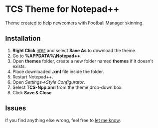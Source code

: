# TCS Theme for Notepad++

Theme created to help newcomers with Football Manager skinning.

Installation
--------------------------

1. **Right Click** [`HERE`](https://raw.githubusercontent.com/Nidre/VS2015-Dark-Npp/master/VS2015-Dark.xml) and select **Save As** to download the theme.
2. Go to **%APPDATA%\Notepad++**.
3. Open **themes** folder, create a new folder named **themes** if it doesn't exists.
4. Place downloaded **.xml** file inside the folder.
2. Restart Notepad++.
3. Open *Settings->Style Configurator*.
4. Select **TCS-Npp.xml** from the theme drop-down box.
5. Click **Save & Close**

Issues
------

If you find anything else wrong, feel free to [let me know](https://github.com/Nidre/VS2015-Dark-Npp/issues/new).
